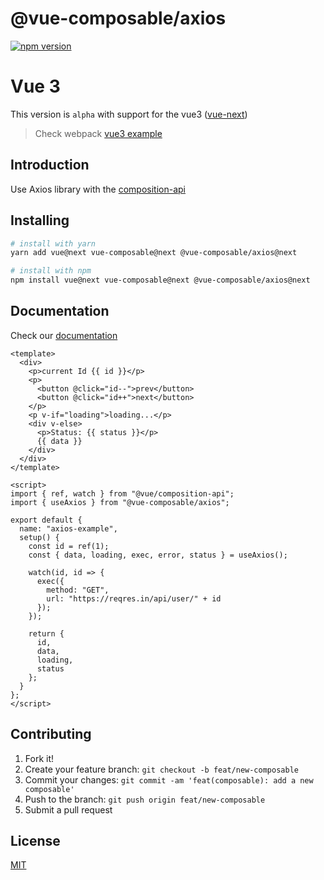 # @vue-composable/axios

[![npm version](https://badge.fury.io/js/%40vue-composable%2Faxios.svg)](https://badge.fury.io/js/%40vue-composable%2Faxios)

# Vue 3

This version is `alpha` with support for the vue3 ([vue-next](https://github.com/vuejs/vue-next))

> Check webpack [vue3 example](https://github.com/pikax/vue-composable/tree/vue3/examples/vue-next-webpack-preview-master)

## Introduction

Use Axios library with the [composition-api](https://github.com/vuejs/composition-api)

## Installing

```bash
# install with yarn
yarn add vue@next vue-composable@next @vue-composable/axios@next

# install with npm
npm install vue@next vue-composable@next @vue-composable/axios@next
```

## Documentation

Check our [documentation](https://pikax.me/vue-composable/composable/external/axios)

```vue
<template>
  <div>
    <p>current Id {{ id }}</p>
    <p>
      <button @click="id--">prev</button>
      <button @click="id++">next</button>
    </p>
    <p v-if="loading">loading...</p>
    <div v-else>
      <p>Status: {{ status }}</p>
      {{ data }}
    </div>
  </div>
</template>

<script>
import { ref, watch } from "@vue/composition-api";
import { useAxios } from "@vue-composable/axios";

export default {
  name: "axios-example",
  setup() {
    const id = ref(1);
    const { data, loading, exec, error, status } = useAxios();

    watch(id, id => {
      exec({
        method: "GET",
        url: "https://reqres.in/api/user/" + id
      });
    });

    return {
      id,
      data,
      loading,
      status
    };
  }
};
</script>
```

## Contributing

1. Fork it!
2. Create your feature branch: `git checkout -b feat/new-composable`
3. Commit your changes: `git commit -am 'feat(composable): add a new composable'`
4. Push to the branch: `git push origin feat/new-composable`
5. Submit a pull request

## License

[MIT](http://opensource.org/licenses/MIT)

